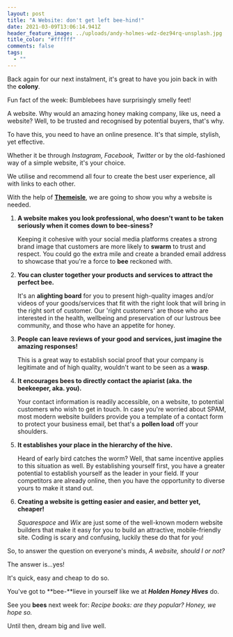 ```yaml
---
layout: post
title: "A Website: don't get left bee-hind!"
date: 2021-03-09T13:06:14.941Z
header_feature_image: ../uploads/andy-holmes-wdz-dez94rq-unsplash.jpg
title_color: "#ffffff"
comments: false
tags:
  - ""
---
```

Back again for our next instalment, it's great to have you join back in with the **colony**.

Fun fact of the week: Bumblebees have surprisingly smelly feet! 

A website. Why would an amazing honey making company, like us, need a website? Well, to be trusted and recognised by potential buyers, that's why. 

To have this, you need to have an online presence. It's that simple, stylish, yet effective.

Whether it be through *Instagram, Facebook, Twitter* or by the old-fashioned way of a simple website, it's your choice. 

We utilise and recommend all four to create the best user experience, all with links to each other. 

With the help of **[Themeisle](https://themeisle.com/blog/do-i-need-a-website-for-my-business/)**, we are going to show you why a website is needed.

1. **A website makes you look professional, who doesn't want to be taken seriously when it comes down to bee-siness?** 

   Keeping it cohesive with your social media platforms creates a strong brand image that customers are more likely to **swarm** to trust and respect. You could go the extra mile and create a branded email address to showcase that you're a force to **bee** reckoned with.
2. **You can cluster together your products and services to attract the perfect bee.**

   It's an **alighting board** for you to present high-quality images and/or videos of your goods/services that fit with the right look that will bring in the right sort of customer. Our 'right customers' are those who are interested in the health, wellbeing and preservation of our lustrous bee community, and those who have an appetite for honey. 
3. **People can leave reviews of your good and services, just imagine the amazing responses!**

   This is a great way to establish social proof that your company is legitimate and of high quality, wouldn't want to be seen as a **wasp**. 
4. **It encourages bees to directly contact the apiarist (aka. the beekeeper, aka. you).**

   Your contact information is readily accessible, on a website, to potential customers who wish to get in touch. In case you're worried about SPAM, most modern website builders provide you a template of a contact form to protect your business email, bet that's a **pollen load** off your shoulders.
5. **It establishes your place in the hierarchy of the hive.**

   Heard of early bird catches the worm? Well, that same incentive applies to this situation as well. By establishing yourself first, you have a greater potential to establish yourself as the leader in your field. If your competitors are already online, then you have the opportunity to diverse yours to make it stand out. 
6. **Creating a website is getting easier and easier, and better yet, cheaper!**

   *Squarespace* and *Wix* are just some of the well-known modern website builders that make it easy for you to build an attractive, mobile-friendly site. Coding is scary and confusing, luckily these do that for you! 

So, to answer the question on everyone's minds, *A website, should I or not?* 

The answer is...yes!

It's quick, easy and cheap to do so. 

You've got to **bee-**lieve in yourself like we at ***Holden Honey Hives*** do.

See you **bees** next week for: *Recipe books: are they popular? Honey, we hope so.*

Until then, dream big and live well.
